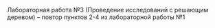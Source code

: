 Лабораторная работа №3 (Проведение исследований с решающим деревом) – повтор пунктов 2-4 из лабораторной работы №1
